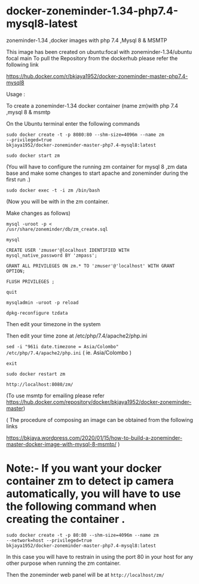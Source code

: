 # docker-zoneminder-1.34-php7.4-mysql8-latest
zoneminder-1.34 ,docker images with php 7.4 ,Mysql 8 &amp; MSMTP

This image has been created on ubuntu:focal with zoneminder-1.34/ubuntu focal main
To pull the Repository from the dockerhub
please refer the following link

https://hub.docker.com/r/bkjaya1952/docker-zoneminder-master-php7.4-mysql8


Usage :

To create a zoneminder-1.34 docker container (name zm)with php 7.4 ,mysql 8 & msmtp

On the Ubuntu terminal enter the following commands

<code>sudo docker create -t -p 8080:80 --shm-size=4096m --name zm --privileged=true bkjaya1952/docker-zoneminder-master-php7.4-mysql8:latest</code>

<code>sudo docker start zm</code>

(You will have to configure the running zm container for mysql 8 ,zm data base and make some changes to start apache and zoneminder during the first run .)

<code>sudo docker exec -t -i zm /bin/bash</code>

(Now  you will be with in the zm container.

Make changes as follows)

<code>mysql -uroot -p < /usr/share/zoneminder/db/zm_create.sql</code>

<code>mysql</code>

<code>CREATE USER 'zmuser'@localhost IDENTIFIED WITH mysql_native_password BY 'zmpass';</code>

<code>GRANT ALL PRIVILEGES ON zm.* TO 'zmuser'@'localhost' WITH GRANT OPTION;</code>

<code>FLUSH PRIVILEGES ;</code>

<code>quit</code>

<code>mysqladmin -uroot -p reload</code>


<code>dpkg-reconfigure tzdata</code>

Then edit your timezone in the system

Then edit your time zone at /etc/php/7.4/apache2/php.ini

<code>sed -i "961i date.timezone = Asia/Colombo" /etc/php/7.4/apache2/php.ini</code>        ( ie. Asia/Colombo )


<code>exit</code>

<code>sudo docker restart zm</code>

<code>http://localhost:8080/zm/</code>

(To use msmtp for emailing please refer https://hub.docker.com/repository/docker/bkjaya1952/docker-zoneminder-master)

( The procedure of  composing an image can be obtained from the following links

https://bkjaya.wordpress.com/2020/01/15/how-to-build-a-zoneminder-master-docker-image-with-mysql-8-msmtp/  )

# Note:- If you want your docker container zm to detect ip camera automatically, you will have to use the following command when creating the container .

<code>sudo docker create -t -p 80:80 --shm-size=4096m --name zm --network=host --privileged=true bkjaya1952/docker-zoneminder-master-php7.4-mysql8:latest</code>

In this case you will have to restrain in using the port 80 in your host for any other purpose when running the zm container.

Then the zoneminder web panel will be at <code>http://localhost/zm/</code>






